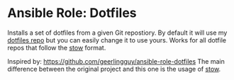 # Ansible Role: Dotfiles

Installs a set of dotfiles from a given Git repostiory. By default it will use my [dotfiles repo][dotfiles] but you can easily change it to use yours.
Works for all dotfile repos that follow the [stow][stow] format.






Inspired by: https://github.com/geerlingguy/ansible-role-dotfiles
The main difference between the original project and this one is the usage of [stow][stow].

[stow]: https://www.gnu.org/software/stow/
[dotfiles]: https://github.com/mariuskimmina/.dotfiles
